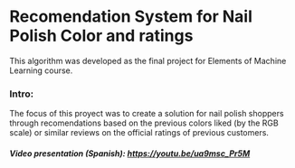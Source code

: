 # Recomendation System for Nail Polish Color and ratings
 
This algorithm was developed as the final project for Elements of Machine Learning course.

### Intro: 
The focus of this proyect was to create a solution for nail polish shoppers through recomendations based on the previous colors liked (by the RGB scale) or similar reviews on the official ratings of previous customers. 

##### Video presentation (Spanish): https://youtu.be/ua9msc_Pr5M

